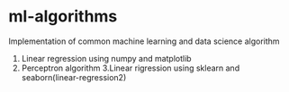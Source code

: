 # ml-algorithms
Implementation of common machine learning and data science algorithm

1. Linear regression using numpy and matplotlib
2. Perceptron algorithm
3.Linear rigression using sklearn and seaborn(linear-regression2)
